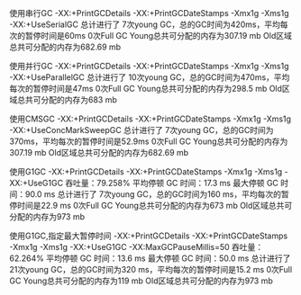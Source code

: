 使用串行GC
-XX:+PrintGCDetails -XX:+PrintGCDateStamps -Xmx1g -Xms1g -XX:+UseSerialGC
总计进行了
7次young GC，总的GC时间为420ms，平均每次的暂停时间是60ms
0次Full GC
Young总共可分配的内存为307.19 mb
Old区域总共可分配的内存为682.69 mb

使用并行GC
-XX:+PrintGCDetails -XX:+PrintGCDateStamps -Xmx1g -Xms1g -XX:+UseParallelGC
总计进行了
10次young GC，总的GC时间为470ms，平均每次的暂停时间是47ms
0次Full GC
Young总共可分配的内存为298.5 mb
Old区域总共可分配的内存为683 mb

使用CMSGC
-XX:+PrintGCDetails -XX:+PrintGCDateStamps -Xmx1g -Xms1g -XX:+UseConcMarkSweepGC
总计进行了
7次young GC，总的GC时间为370ms，平均每次的暂停时间是52.9ms
0次Full GC
Young总共可分配的内存为307.19 mb
Old区域总共可分配的内存为682.69 mb

使用G1GC
-XX:+PrintGCDetails -XX:+PrintGCDateStamps -Xmx1g -Xms1g -XX:+UseG1GC
吞吐量：79.258%
平均停顿 GC 时间：17.3 ms
最大停顿 GC 时间：90.0 ms
总计进行了
7次young GC，总的GC时间为160 ms，平均每次的暂停时间是22.9 ms
0次Full GC
Young总共可分配的内存为673 mb
Old区域总共可分配的内存为973 mb

使用G1GC,指定最大暂停时间
-XX:+PrintGCDetails -XX:+PrintGCDateStamps -Xmx1g -Xms1g -XX:+UseG1GC -XX:MaxGCPauseMillis=50
吞吐量：62.264%
平均停顿 GC 时间：13.6 ms
最大停顿 GC 时间：50.0 ms
总计进行了
21次young GC，总的GC时间为320 ms，平均每次的暂停时间是15.2 ms
0次Full GC
Young总共可分配的内存为119 mb
Old区域总共可分配的内存为973 mb